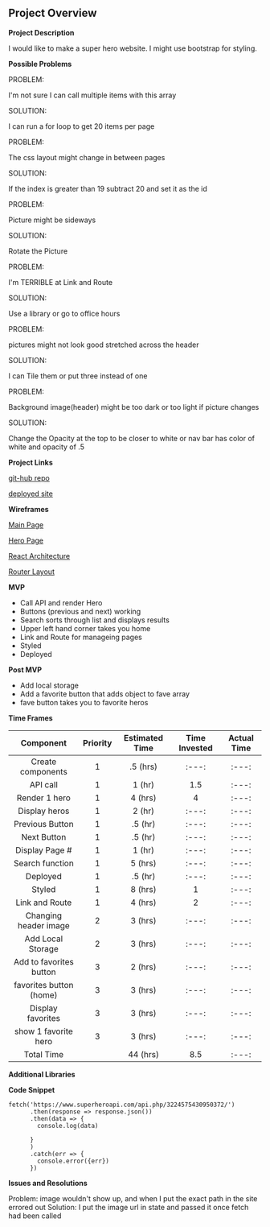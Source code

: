 **Project Overview**
-----------------------
**Project Description**

I would like to make a super hero website. I might use bootstrap for styling.

**Possible Problems**

PROBLEM:

I'm not sure I can call multiple items with this array

SOLUTION:

I can run a for loop to get 20 items per page


PROBLEM:

The css layout might change in between pages

SOLUTION:

If the index is greater than 19 subtract 20 and set it as the id


PROBLEM:

Picture might be sideways

SOLUTION:

Rotate the Picture


PROBLEM:

I'm TERRIBLE at Link and Route

SOLUTION:

Use a library or go to office hours


PROBLEM:

pictures might not look good stretched across the header

SOLUTION:

I can Tile them or put three instead of one


PROBLEM:

Background image(header) might be too dark or too light if picture changes

SOLUTION:

Change the Opacity at the top to be closer to white or nav bar has color of white and opacity of .5



**Project Links**

[git-hub repo](https://github.com/KassidySh/project-2/tree/master/project2)

[deployed site]()


**Wireframes**

[Main Page](https://res.cloudinary.com/dt5zs08ue/image/upload/v1578281708/GA%20project%202/wireframes_mockups_mfoyat.png)

[Hero Page](https://res.cloudinary.com/dt5zs08ue/image/upload/v1578319410/GA%20project%202/wireframes_mockups_1_etblon.png)

[React Architecture](https://res.cloudinary.com/dt5zs08ue/image/upload/v1578319841/GA%20project%202/Untitled_2_jsp6ku.png)

[Router Layout](https://docs.google.com/drawings/d/1FGeLe8REGUPs5DMqmKve7A0xI1Fhi1hu3nJzQf6ubrw/edit?usp=sharing)


**MVP**

- Call API and render Hero
- Buttons (previous and next) working
- Search sorts through list and displays results
- Upper left hand corner takes you home
- Link and Route for manageing pages
- Styled
- Deployed


**Post MVP**

- Add local storage
- Add a favorite button that adds object to fave array
- fave button takes you to favorite heros



**Time Frames**

|        Component        | Priority | Estimated Time | Time Invested | Actual Time |
| :---------------------: | :------: | :------------: | :-----------: | :---------: |
|    Create components    |    1     |    .5 (hrs)    |     :---:     |    :---:    |
|        API call         |    1     |     1 (hr)     |      1.5      |    :---:    |
|      Render 1 hero      |    1     |    4 (hrs)     |       4       |    :---:    |
|      Display heros      |    1     |     2 (hr)     |     :---:     |    :---:    |
|     Previous Button     |    1     |    .5 (hr)     |     :---:     |    :---:    |
|       Next Button       |    1     |    .5 (hr)     |     :---:     |    :---:    |
|     Display Page #      |    1     |     1 (hr)     |     :---:     |    :---:    |
|     Search function     |    1     |    5 (hrs)     |     :---:     |    :---:    |
|        Deployed         |    1     |    .5 (hr)     |     :---:     |    :---:    |
|         Styled          |    1     |    8 (hrs)     |       1       |    :---:    |
|     Link and Route      |    1     |    4 (hrs)     |       2       |    :---:    |
|  Changing header image  |    2     |    3 (hrs)     |     :---:     |    :---:    |
|    Add Local Storage    |    2     |    3 (hrs)     |     :---:     |    :---:    |
| Add to favorites button |    3     |    2 (hrs)     |     :---:     |    :---:    |
| favorites button (home) |    3     |    3 (hrs)     |     :---:     |    :---:    |
|    Display favorites    |    3     |    3 (hrs)     |     :---:     |    :---:    |
|  show 1 favorite hero   |    3     |    3 (hrs)     |     :---:     |    :---:    |
|       Total Time        |          |    44 (hrs)    |      8.5      |    :---:    |

**Additional Libraries**

**Code Snippet**

```  
fetch('https://www.superheroapi.com/api.php/3224575430950372/')
      .then(response => response.json())
      .then(data => {
        console.log(data)
       
      }
      )
      .catch(err => {
        console.error({err})
      })
  ```


**Issues and Resolutions**

Problem: image wouldn't show up, and when I put the exact path in the site errored out
Solution: I put the image url in state and passed it once fetch had been called